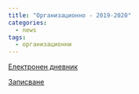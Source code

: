 ```yaml
---
title: "Организационно - 2019-2020"
categories:
  - news
tags:
  - организационни
---
```


[Електронен дневник](https://docs.google.com/spreadsheets/d/1G3cmSckvgz-KQthcBO9Ea5Hg-6gmP_hOpbB_u8hw4jM/edit?usp=sharing)

[Записване](https://forms.gle/q661GsWDae7MuVv29)
